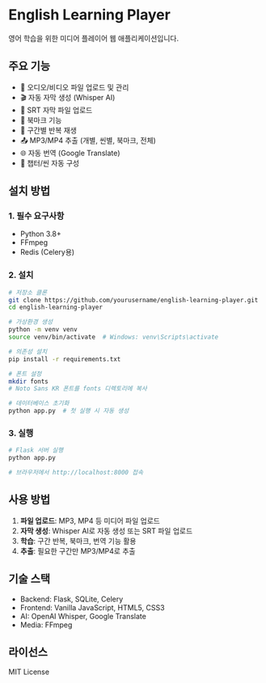 # English Learning Player

영어 학습을 위한 미디어 플레이어 웹 애플리케이션입니다.

## 주요 기능

- 🎵 오디오/비디오 파일 업로드 및 관리
- 🎬 자동 자막 생성 (Whisper AI)
- 📝 SRT 자막 파일 업로드
- 🔖 북마크 기능
- 🎯 구간별 반복 재생
- 📤 MP3/MP4 추출 (개별, 씬별, 북마크, 전체)
- 🌐 자동 번역 (Google Translate)
- 📂 챕터/씬 자동 구성

## 설치 방법

### 1. 필수 요구사항

- Python 3.8+
- FFmpeg
- Redis (Celery용)

### 2. 설치

```bash
# 저장소 클론
git clone https://github.com/yourusername/english-learning-player.git
cd english-learning-player

# 가상환경 생성
python -m venv venv
source venv/bin/activate  # Windows: venv\Scripts\activate

# 의존성 설치
pip install -r requirements.txt

# 폰트 설정
mkdir fonts
# Noto Sans KR 폰트를 fonts 디렉토리에 복사

# 데이터베이스 초기화
python app.py  # 첫 실행 시 자동 생성
```

### 3. 실행

```bash
# Flask 서버 실행
python app.py

# 브라우저에서 http://localhost:8000 접속
```

## 사용 방법

1. **파일 업로드**: MP3, MP4 등 미디어 파일 업로드
2. **자막 생성**: Whisper AI로 자동 생성 또는 SRT 파일 업로드
3. **학습**: 구간 반복, 북마크, 번역 기능 활용
4. **추출**: 필요한 구간만 MP3/MP4로 추출

## 기술 스택

- Backend: Flask, SQLite, Celery
- Frontend: Vanilla JavaScript, HTML5, CSS3
- AI: OpenAI Whisper, Google Translate
- Media: FFmpeg

## 라이선스

MIT License